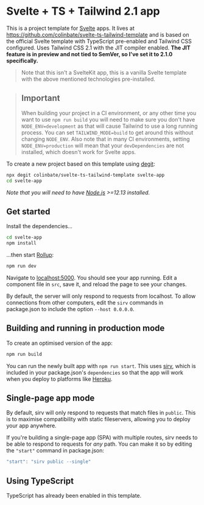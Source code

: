 # Svelte + TS + Tailwind 2.1 app

This is a project template for [Svelte](https://svelte.dev) apps. It lives at https://github.com/colinbate/svelte-ts-tailwind-template and is based on the official Svelte template with TypeScript pre-enabled and Tailwind CSS configured. Uses Tailwind CSS 2.1 with the JIT compiler enabled. **The JIT feature is in preview and not tied to SemVer, so I've set it to 2.1.0 specifically.**

> Note that this isn't a SvelteKit app, this is a vanilla Svelte template with the above mentioned technologies pre-installed.

> ## Important
> When building your project in a CI environment, or any other time you want to use `npm run build` you will need to make sure you don't have `NODE_ENV=development` as that will cause Tailwind to use a long running process. You can set `TAILWIND_MODE=build` to get around this without changing `NODE_ENV`. Also note that in many CI environments, setting `NODE_ENV=production` will mean that your `devDependencies` are not installed, which doesn't work for Svelte apps.

To create a new project based on this template using [degit](https://github.com/Rich-Harris/degit):

```bash
npx degit colinbate/svelte-ts-tailwind-template svelte-app
cd svelte-app
```

*Note that you will need to have [Node.js](https://nodejs.org) >=12.13 installed.*

## Get started

Install the dependencies...

```bash
cd svelte-app
npm install
```

...then start [Rollup](https://rollupjs.org):

```bash
npm run dev
```

Navigate to [localhost:5000](http://localhost:5000). You should see your app running. Edit a component file in `src`, save it, and reload the page to see your changes.

By default, the server will only respond to requests from localhost. To allow connections from other computers, edit the `sirv` commands in package.json to include the option `--host 0.0.0.0`.


## Building and running in production mode

To create an optimised version of the app:

```bash
npm run build
```

You can run the newly built app with `npm run start`. This uses [sirv](https://github.com/lukeed/sirv), which is included in your package.json's `dependencies` so that the app will work when you deploy to platforms like [Heroku](https://heroku.com).


## Single-page app mode

By default, sirv will only respond to requests that match files in `public`. This is to maximise compatibility with static fileservers, allowing you to deploy your app anywhere.

If you're building a single-page app (SPA) with multiple routes, sirv needs to be able to respond to requests for *any* path. You can make it so by editing the `"start"` command in package.json:

```js
"start": "sirv public --single"
```

## Using TypeScript

TypeScript has already been enabled in this template.

